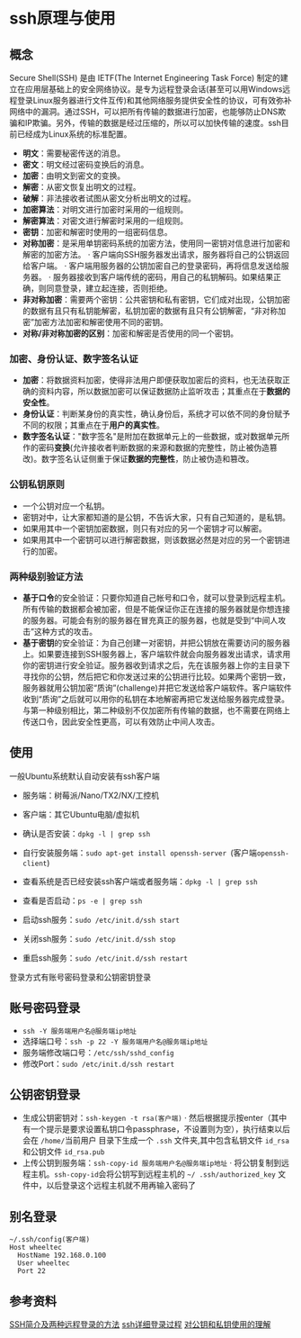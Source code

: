 # ssh原理与使用

## 概念

Secure Shell(SSH) 是由 IETF(The Internet Engineering Task Force) 制定的建立在应用层基础上的安全网络协议。是专为远程登录会话(甚至可以用Windows远程登录Linux服务器进行文件互传)和其他网络服务提供安全性的协议，可有效弥补网络中的漏洞。通过SSH，可以把所有传输的数据进行加密，也能够防止DNS欺骗和IP欺骗。另外，传输的数据是经过压缩的，所以可以加快传输的速度。ssh目前已经成为Linux系统的标准配置。

- **明文**：需要秘密传送的消息。
- **密文**：明文经过密码变换后的消息。
- **加密**：由明文到密文的变换。
- **解密**：从密文恢复出明文的过程。
- **破解**：非法接收者试图从密文分析出明文的过程。
- **加密算法**：对明文进行加密时采用的一组规则。
- **解密算法**：对密文进行解密时采用的一组规则。
- **密钥**：加密和解密时使用的一组密码信息。
- **对称加密**：是采用单钥密码系统的加密方法，使用同一密钥对信息进行加密和解密的加密方法。
· 客户端向SSH服务器发出请求，服务器将自己的公钥返回给客户端。
· 客户端用服务器的公钥加密自己的登录密码，再将信息发送给服务器。
· 服务器接收到客户端传统的密码，用自己的私钥解码。如果结果正确，则同意登录，建立起连接，否则拒绝。
- **非对称加密**：需要两个密钥：公共密钥和私有密钥，它们成对出现，公钥加密的数据有且只有私钥能解密，私钥加密的数据有且只有公钥解密，“非对称加密”加密方法加密和解密使用不同的密钥。
- **对称/非对称加密的区别**：加密和解密是否使用的同一个密钥。

### 加密、身份认证、数字签名认证

- **加密**：将数据资料加密，使得非法用户即便获取加密后的资料，也无法获取正确的资料内容，所以数据加密可以保证数据防止监听攻击；其重点在于**数据的安全性**。
- **身份认证**：判断某身份的真实性，确认身份后，系统才可以依不同的身份赋予不同的权限；其重点在于**用户的真实性**。
- **数字签名认证**："数字签名"是附加在数据单元上的一些数据，或对数据单元所作的密码**变换**(允许接收者判断数据的来源和数据的完整性，防止被伪造篡改)。数字签名认证侧重于保证**数据的完整性**，防止被伪造和篡改。

### 公钥私钥原则

- 一个公钥对应一个私钥。
- 密钥对中，让大家都知道的是公钥，不告诉大家，只有自己知道的，是私钥。
- 如果用其中一个密钥加密数据，则只有对应的另一个密钥才可以解密。
- 如果用其中一个密钥可以进行解密数据，则该数据必然是对应的另一个密钥进行的加密。

### 两种级别验证方法

- **基于口令**的安全验证：只要你知道自己帐号和口令，就可以登录到远程主机。所有传输的数据都会被加密，但是不能保证你正在连接的服务器就是你想连接的服务器。可能会有别的服务器在冒充真正的服务器，也就是受到“中间人攻击”这种方式的攻击。
- **基于密钥**的安全验证：为自己创建一对密钥，并把公钥放在需要访问的服务器上。如果要连接到SSH服务器上，客户端软件就会向服务器发出请求，请求用你的密钥进行安全验证。服务器收到请求之后，先在该服务器上你的主目录下寻找你的公钥，然后把它和你发送过来的公钥进行比较。如果两个密钥一致，服务器就用公钥加密“质询”(challenge)并把它发送给客户端软件。客户端软件收到“质询”之后就可以用你的私钥在本地解密再把它发送给服务器完成登录。与第一种级别相比，第二种级别不仅加密所有传输的数据，也不需要在网络上传送口令，因此安全性更高，可以有效防止中间人攻击。

## 使用

一般Ubuntu系统默认自动安装有ssh客户端

- 服务端：树莓派/Nano/TX2/NX/工控机
- 客户端：其它Ubuntu电脑/虚拟机

- 确认是否安装：`dpkg -l | grep ssh`
- 自行安装服务端：`sudo apt-get install openssh-server `(客户端`openssh-client`)
- 查看系统是否已经安装ssh客户端或者服务端：`dpkg -l | grep ssh`
- 查看是否启动：`ps -e | grep ssh`
- 启动ssh服务：`sudo /etc/init.d/ssh start `
- 关闭ssh服务：`sudo /etc/init.d/ssh stop`
- 重启ssh服务：`sudo /etc/init.d/ssh restart`

登录方式有账号密码登录和公钥密钥登录

## 账号密码登录

- `ssh -Y 服务端用户名@服务端ip地址`
- 选择端口号：`ssh -p 22 -Y 服务端用户名@服务端ip地址`
- 服务端修改端口号：`/etc/ssh/sshd_config`
- 修改Port：`sudo /etc/init.d/ssh restart`

## 公钥密钥登录

- 生成公钥密钥对：`ssh-keygen -t rsa(客户端)`
· 然后根据提示按enter（其中有一个提示是要求设置私钥口令passphrase，不设置则为空），执行结束以后会在 `/home/`当前用户 目录下生成一个 `.ssh` 文件夹,其中包含私钥文件 `id_rsa` 和公钥文件 `id_rsa.pub`
- 上传公钥到服务端：`ssh-copy-id 服务端用户名@服务端ip地址`
· 将公钥复制到远程主机。`ssh-copy-id`会将公钥写到远程主机的 `~/ .ssh/authorized_key` 文件中，以后登录这个远程主机就不用再输入密码了

## 别名登录

```
~/.ssh/config(客户端)
Host wheeltec
  HostName 192.168.0.100
  User wheeltec
  Port 22
```

## 参考资料

[SSH简介及两种远程登录的方法](https://blog.csdn.net/li528405176/article/details/82810342)
[ssh详细登录过程](https://blog.csdn.net/gsnumen/article/details/7293266)
[对公钥和私钥使用的理解](https://blog.csdn.net/lhq9220/article/details/6437868)
<!-- [](https://ccstudio.org/linux/part1/remote.html#4-ssh%E5%91%BD%E4%BB%A4) -->